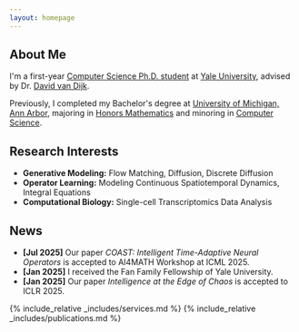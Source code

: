 ```yaml
---
layout: homepage
---
```


## About Me

I'm a first-year [Computer Science Ph.D. student](https://cpsc.yale.edu/people/sizhuang-he) at [Yale University](https://www.yale.edu/), advised by Dr. [David van Dijk](https://www.vandijklab.org/). 

Previously, I completed my Bachelor's degree at [University of Michigan, Ann Arbor](https://umich.edu/), majoring in [Honors Mathematics](https://lsa.umich.edu/math) and minoring in [Computer Science](https://cse.engin.umich.edu/).

## Research Interests

- **Generative Modeling:** Flow Matching, Diffusion, Discrete Diffusion
- **Operator Learning:** Modeling Continuous Spatiotemporal Dynamics, Integral Equations
- **Computational Biology:** Single-cell Transcriptomics Data Analysis


## News

- **[Jul 2025]** Our paper *COAST: Intelligent Time-Adaptive Neural Operators* is accepted to AI4MATH Workshop at ICML 2025.
- **[Jan 2025]** I received the Fan Family Fellowship of Yale University.
- **[Jan 2025]** Our paper *Intelligence at the Edge of Chaos* is accepted to ICLR 2025.

{% include_relative _includes/services.md %}
{% include_relative _includes/publications.md %}


